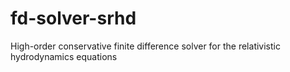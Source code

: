# fd-solver-srhd
High-order conservative finite difference solver for the relativistic hydrodynamics equations
